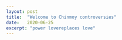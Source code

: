 ```yaml
---
layout: post
title:  "Welcome to Chinmoy controversies"
date:   2020-06-25
excerpt: "power lovereplaces love"
---
```

